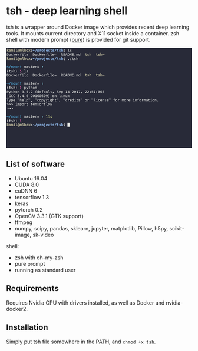 # tsh - deep learning shell

tsh is a wrapper around Docker image which provides recent deep learning tools. It mounts current directory and X11 socket inside a container. zsh shell with modern prompt ([pure](https://github.com/sindresorhus/pure)) is provided for git support.

![alt text](screenshot.png)

## List of software

- Ubuntu 16.04
- CUDA 8.0
- cuDNN 6
- tensorflow 1.3
- keras
- pytorch 0.2
- OpenCV 3.3.1 (GTK support)
- ffmpeg
- numpy, scipy, pandas, sklearn, jupyter, matplotlib, Pillow, h5py, scikit-image, sk-video

shell:
- zsh with oh-my-zsh
- pure prompt
- running as standard user

## Requirements

Requires Nvidia GPU with drivers installed, as well as Docker and
nvidia-docker2.

## Installation

Simply put tsh file somewhere in the PATH, and ```chmod +x tsh```.
